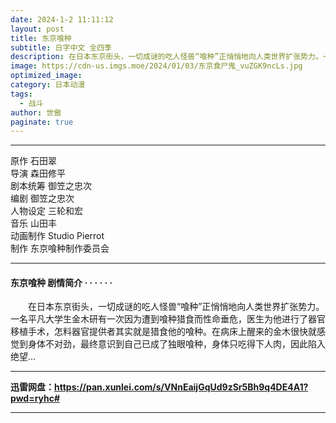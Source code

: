 ```yaml
---
date: 2024-1-2 11:11:12
layout: post
title: 东京喰种
subtitle: 日字中文 全四季
description: 在日本东京街头，一切成谜的吃人怪兽“喰种”正悄悄地向人类世界扩张势力。一名平凡大学生金木研有一次因为遭到喰种猎食而性命垂危，医生为他进行了器官移植手术，怎料器官提供者其实就是猎食他的喰种。在病床上醒来的金木很快就感觉到身体不对劲，最终意识到自己已成了独眼喰种，身体只吃得下人肉，因此陷入绝望...   
image: https://cdn-us.imgs.moe/2024/01/03/东京食尸鬼_vuZGK9ncLs.jpg
optimized_image: 
category: 日本动漫
tags:
  - 战斗
author: 世傲
paginate: true
---
```


---

原作	石田翠  
导演	森田修平  
剧本统筹	御笠之忠次  
编剧	御笠之忠次  
人物设定	三轮和宏  
音乐	山田丰  
动画制作	Studio Pierrot  
制作	东京喰种制作委员会  

---

#### 东京喰种 剧情简介 · · · · · ·

　　在日本东京街头，一切成谜的吃人怪兽“喰种”正悄悄地向人类世界扩张势力。一名平凡大学生金木研有一次因为遭到喰种猎食而性命垂危，医生为他进行了器官移植手术，怎料器官提供者其实就是猎食他的喰种。在病床上醒来的金木很快就感觉到身体不对劲，最终意识到自己已成了独眼喰种，身体只吃得下人肉，因此陷入绝望...   

---


**迅雷网盘：<https://pan.xunlei.com/s/VNnEaijGqUd9zSr5Bh9q4DE4A1?pwd=ryhc#>**

---
